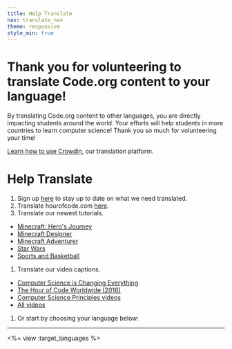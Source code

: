 ```yaml
---
title: Help Translate
nav: translate_nav
theme: responsive
style_min: true
---
```


# Thank you for volunteering to translate Code.org content to your language! 
By translating Code.org content to other languages, you are directly impacting students around the world. Your efforts will help students in more countries to learn computer science! Thank you so much for volunteering your time! 

[Learn how to use Crowdin](/translate/tutorials/#crowdinhowto), our translation platform. 

# Help Translate
1. Sign up [here](http://go.pardot.com/l/153401/2018-05-09/kyjslf) to stay up to date on what we need translated.
1. Translate hourofcode.com [here](https://crowdin.com/project/hour-of-code).
1. Translate our newest tutorials.
  * [Minecraft: Hero's Journey](/translate/hero)
  * [Minecraft Designer](/translate/minecraft)
  * [Minecraft Adventurer](/translate/mc)
  * [Star Wars](/translate/starwars)
  * [Sports and Basketball](/translate/sports)
1. Translate our video captions.
  * [Computer Science is Changing Everything](https://amara.org/en/videos/atEXdPApYAO8/info/computer-science-is-changing-everything/)
  * [The Hour of Code Worldwide (2016)](https://amara.org/en/videos/mbBjcLLwypIT/info/hour-of-code-worldwide/)
  * [Computer Science Principles videos](/videos/#cspvideos)
  * [All videos](/translate/videos)
1. Or start by choosing your language below:

---

<%= view :target_languages %>
